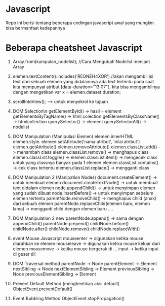 # Javascript
Repo ini berisi tentang beberapa codingan javascript awal yang mungkin bisa bermanfaat kedepannya

# Beberapa cheatsheet Javascript
1.  Array.from(kumpulan_nodelist); //Cara Mengubah Nodelist menjadi Array

2.  elemen.textContent().includes('REONEH4XOR') //akan mengambil isi text dari sebuah elemen yang didalamnya ada text tertentu
    pada saat kita mempunyai atribut [data-duration="13:07"], kita bisa mengambilnya dengan mengetikan var x = elemen.dataset.duration;

3.  scrollIntoView(); --> untuk menyekrol ke tujuan

4.  DOM Selection\n
    getElementById() -> hasil = element
    getElementsByTagName() -> html colection
    getElementsByClassName() -> htmlcollection
    querySelector() -> element
    querySelectorAll() -> nodelist

5.  DOM Manipulation (Manipulasi Elemen)
    elemen.innerHTML
    elemen.style.<properties>
    elemen.setAttribute('nama atribut', 'nilai atribut')
    elemen.getAttribute()
    elemen.removeAttribute()
    elemen.classList.add() -> menambah class
    elemen.classList.remove() -> menghapus class
    elemen.classList.toggle() ->
    elemen.classList.item() -> mengecek class untuk yang classnya banyak pada 1 elemen
    elemen.classList.contains() -> cek class tertentu
    elemen.classList.replace() -> mengganti class

6.  DOM Manipulation 2 (Manipation Nodes)
    document.createElement() -> untuk membuat elemen
    document.createTextNode() -> untuk membuat text didalam elemen
    node.appendChild() -> untuk menyimpan elemen yang sudah dibuat
    node.insertBefore() -> untuk menyimpan sebelum elemen tertentu
    parentNode.removeChild() -> menghapus child (anak) dari sebuah elemen
    parentNode.replaceChild(elemen baru, elemen lama) -> mengganti child dengan elemen baru
    ....

7.  DOM Manipulation 2 new
    parentNode.append() -> sama dengan appendChild()
    parentNode.prepend()
    childNode.before()
    childNode.after()
    childNode.remove()
    childNode.replaceWith()

8.  event Mouse Javascript
    mouseenter -> digunakan ketika mouse diarahkan ke elemen
    mouseleave -> digunakan ketika mouse keluar dari elemen
    mousemove -> ketika mouse bergerak di ...
    input -> ketika input di geser dll 

9.  DOM Traversal method
    parentNode             -> Node
    parentElement	       -> Element
    nextSibling	       -> Node
    nextElementSibling     -> Element
    previousSibling        -> Node
    previousElementSibling -> Element

10. Prevent Default Method (menghentikan aksi default)
    ObjectEvent.preventDefault()

11. Event Bubbling Method
    ObjectEvent.stopPropagation()

